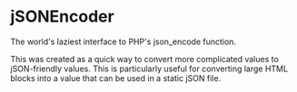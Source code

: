 jSONEncoder
===========

The world's laziest interface to PHP's json_encode function.

This was created as a quick way to convert more complicated values to jSON-friendly values. This is particularly useful for converting large HTML blocks into a value that can be used in a static jSON file.
